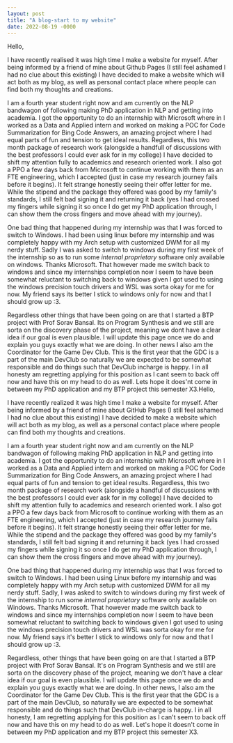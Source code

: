 ```yaml
---
layout: post
title: "A blog-start to my website"
date: 2022-08-19 -0000
---
```

Hello, 

I have recently realised it was high time I make a website for myself. After being informed by a friend of mine about Github Pages (I still feel ashamed I had no clue about this existing) I have decided to make a website which will act both as my blog, as well as personal contact place where people can find both my thoughts and creations. 

I am a fourth year student right now and am currently on the NLP bandwagon of following making PhD application in NLP and getting into academia. I got the opportunity to do an internship with Microsoft where in I worked as a Data and Applied intern and worked on making a POC for Code Summarization for Bing Code Answers, an amazing project where I had equal parts of fun and tension to get ideal results. Regardless, this two month package of research work (alongside a handfull of discussions with the best professors I could ever ask for in my college) I have decided to shift my attention fully to academics and research oriented work. I also got a PPO a few days back from Microsoft to continue working with them as an FTE engineering, which I accepted (just in case my research journey fails before it begins). It felt strange honestly seeing their offer letter for me. While the stipend and the package they offered was good by my family's standards, I still felt bad signing it and returning it back (yes I had crossed my fingers while signing it so once I do get my PhD application through, I can show them the cross fingers and move ahead with my journey).

One bad thing that happened during my internship was that I was forced to switch to Windows. I had been using linux before my internship and was completely happy with my Arch setup with customized DWM for all my nerdy stuff. Sadly I was asked to switch to windows during my first week of the internship so as to run some _internal proprietary_ software only available on windows. Thanks Microsoft. That however made me switch back to windows and since my internships completion now I seem to have been somewhat reluctant to switching back to windows given I got used to using the windows precision touch drivers and WSL was sorta okay for me for now. My friend says its better I stick to windows only for now and that I should grow up :3.

Regardless other things that have been going on are that I started a BTP project with Prof Sorav Bansal. Its on Program Synthesis and we still are sorta on the discovery phase of the project, meaning we dont have a clear idea if our goal is even plausible. I will update this page once we do and explain you guys exactly what we are doing. In other news I also am the Coordinator for the Game Dev Club. This is the first year that the GDC is a part of the main DevClub so naturally we are expected to be somewhat responsible and do things such that DevClub incharge is happy. I in all honesty am regretting applying for this position as I cant seem to back off now and have this on my head to do as well. Lets hope it does'nt come in between my PhD application and my BTP project this semester X3.Hello, 

I have recently realized it was high time I make a website for myself. After being informed by a friend of mine about GitHub Pages (I still feel ashamed I had no clue about this existing) I have decided to make a website which will act both as my blog, as well as a personal contact place where people can find both my thoughts and creations. 

I am a fourth year student right now and am currently on the NLP bandwagon of following making PhD application in NLP and getting into academia. I got the opportunity to do an internship with Microsoft where in I worked as a Data and Applied intern and worked on making a POC for Code Summarization for Bing Code Answers, an amazing project where I had equal parts of fun and tension to get ideal results. Regardless, this two month package of research work (alongside a handful of discussions with the best professors I could ever ask for in my college) I have decided to shift my attention fully to academics and research oriented work. I also got a PPO a few days back from Microsoft to continue working with them as an FTE engineering, which I accepted (just in case my research journey fails before it begins). It felt strange honestly seeing their offer letter for me. While the stipend and the package they offered was good by my family's standards, I still felt bad signing it and returning it back (yes I had crossed my fingers while signing it so once I do get my PhD application through, I can show them the cross fingers and move ahead with my journey).

One bad thing that happened during my internship was that I was forced to switch to Windows. I had been using Linux before my internship and was completely happy with my Arch setup with customized DWM for all my nerdy stuff. Sadly, I was asked to switch to windows during my first week of the internship to run some _internal proprietary_ software only available on Windows. Thanks Microsoft. That however made me switch back to windows and since my internships completion now I seem to have been somewhat reluctant to switching back to windows given I got used to using the windows precision touch drivers and WSL was sorta okay for me for now. My friend says it's better I stick to windows only for now and that I should grow up :3.

Regardless, other things that have been going on are that I started a BTP project with Prof Sorav Bansal. It's on Program Synthesis and we still are sorta on the discovery phase of the project, meaning we don't have a clear idea if our goal is even plausible. I will update this page once we do and explain you guys exactly what we are doing. In other news, I also am the Coordinator for the Game Dev Club. This is the first year that the GDC is a part of the main DevClub, so naturally we are expected to be somewhat responsible and do things such that DevClub in-charge is happy. I in all honesty, I am regretting applying for this position as I can't seem to back off now and have this on my head to do as well. Let's hope it doesn't come in between my PhD application and my BTP project this semester X3.